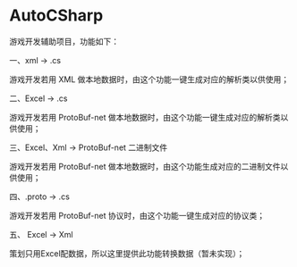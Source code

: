 # AutoCSharp
游戏开发辅助项目，功能如下：

一、xml -> .cs 

  游戏开发若用 XML 做本地数据时，由这个功能一键生成对应的解析类以供使用；

二、Excel -> .cs

  游戏开发若用 ProtoBuf-net 做本地数据时，由这个功能一键生成对应的解析类以供使用；
  
三、Excel、Xml -> ProtoBuf-net 二进制文件

  游戏开发若用 ProtoBuf-net 做本地数据时，由这个功能生成对应的二进制文件以供使用；
  
四、.proto -> .cs

  游戏开发若用 ProtoBuf-net 协议时，由这个功能一键生成对应的协议类；

五、 Excel -> Xml

  策划只用Excel配数据，所以这里提供此功能转换数据（暂未实现）；
